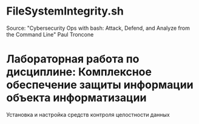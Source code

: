 # FileSystemIntegrity.sh
Source: "Cybersecurity Ops with bash: Attack, Defend, and Analyze from the Command Line" Paul Troncone

# Лабораторная работа по дисциплине: Комплексное обеспечение защиты информации объекта информатизации
Установка и настройка средств контроля целостности данных
